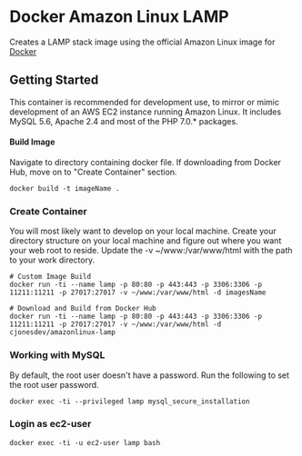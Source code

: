 # Docker Amazon Linux LAMP

Creates a LAMP stack image using the official Amazon Linux image for [Docker](http://docker.com)


## Getting Started

This container is recommended for development use, to mirror or mimic development of an AWS EC2 instance running Amazon Linux. It includes MySQL 5.6, Apache 2.4 and most of the PHP 7.0.* packages.


#### Build Image
Navigate to directory containing docker file. If downloading from Docker Hub, move on to "Create Container" section.

```
docker build -t imageName .
```


### Create Container

You will most likely want to develop on your local machine. Create your directory structure on your local machine and figure out where you want your web root to reside. Update the -v ~/www:/var/www/html with the path to your work directory.

```
# Custom Image Build
docker run -ti --name lamp -p 80:80 -p 443:443 -p 3306:3306 -p 11211:11211 -p 27017:27017 -v ~/www:/var/www/html -d imagesName

# Download and Build from Docker Hub
docker run -ti --name lamp -p 80:80 -p 443:443 -p 3306:3306 -p 11211:11211 -p 27017:27017 -v ~/www:/var/www/html -d cjonesdev/amazonlinux-lamp
```


### Working with MySQL

By default, the root user doesn't have a password. Run the following to set the root user password.

```
docker exec -ti --privileged lamp mysql_secure_installation
```


### Login as ec2-user

```
docker exec -ti -u ec2-user lamp bash
```
